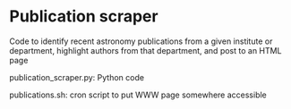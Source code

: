 # Publication scraper
Code to identify recent astronomy publications from a given institute or
department, highlight authors from that department, and post to an HTML page

publication_scraper.py: Python code

publications.sh: cron script to put WWW page somewhere accessible

